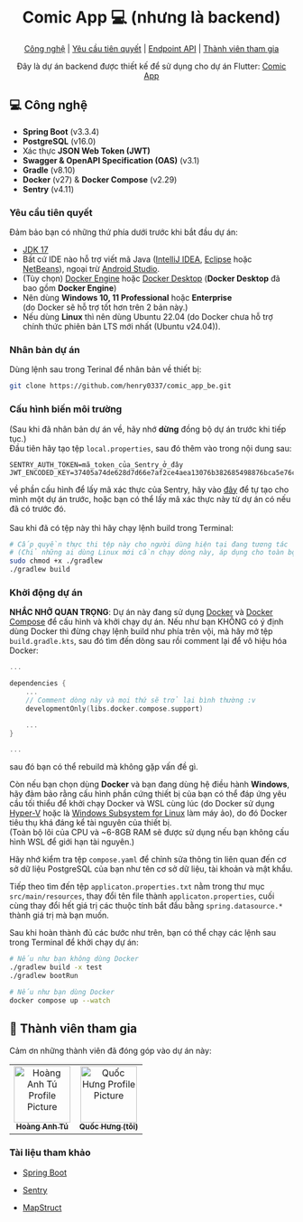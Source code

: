 
<h1 align="center" style="font-weight: bold;">Comic App 💻 (nhưng là backend)</h1>

<p align="center">
<a href="#tech">Công nghệ</a> |
<a href="#started">Yêu cầu tiên quyết</a> |
<a href="#routes">Endpoint API</a> |
<a href="#colab">Thành viên tham gia</a>

</p>


<p align="center">Đây là dự án backend được thiết kế để sử dụng cho dự án Flutter: <a href="https://github.com/henry0337/flutter_comic_app">Comic App</a></p>

<h2 id="technologies">💻 Công nghệ</h2>

- **Spring Boot** (v3.3.4)
- **PostgreSQL** (v16.0)
- Xác thực **JSON Web Token (JWT)**
- **Swagger & OpenAPI Specification (OAS)** (v3.1)
- **Gradle** (v8.10)
- **Docker** (v27) & **Docker Compose** (v2.29)
- **Sentry** (v4.11)

<h3 id="started">Yêu cầu tiên quyết</h3>
Đảm bảo bạn có những thứ phía dưới trước khi bắt đầu dự án:

- [JDK 17](https://www.oracle.com/java/technologies/downloads/#java17)
- Bất cứ IDE nào hỗ trợ viết mã Java ([IntelliJ IDEA](https://www.jetbrains.com/idea/), [Eclipse](https://www.eclipse.org/downloads/) hoặc [NetBeans](https://netbeans.apache.org/front/main/index.html)), ngoại trừ [Android Studio](https://developer.android.com/studio).
- (Tùy chọn) [Docker Engine](https://docs.docker.com/engine/) hoặc [Docker Desktop](https://docs.docker.com/desktop/) (**Docker Desktop** đã bao gồm **Docker Engine**)
- Nên dùng **Windows 10, 11 Professional** hoặc **Enterprise**<br> (do Docker sẽ hỗ trợ tốt hơn trên 2 bản này.)
- Nếu dùng **Linux** thì nên dùng Ubuntu 22.04 (do Docker chưa hỗ trợ chính thức phiên bản LTS mới nhất (Ubuntu v24.04)).

<h3>Nhân bản dự án</h3>

Dùng lệnh sau trong Terinal để nhân bản về thiết bị:

```bash
git clone https://github.com/henry0337/comic_app_be.git
```

<h3>Cấu hình biến môi trường</h2>

(Sau khi đã nhân bản dự án về, hãy nhớ **dừng** đồng bộ dự án trước khi tiếp tục.)<br>
Đầu tiên hãy tạo tệp `local.properties`, sau đó thêm vào trong nội dung sau:
```properties
SENTRY_AUTH_TOKEN=mã_token_của_Sentry_ở_đây
JWT_ENCODED_KEY=37405a74de628d7d66e7af2ce4aea13076b382685498876bca5e76cb4a8a73f4
```
về phần cấu hình để lấy mã xác thực của Sentry, hãy vào [đây](https://sentry.io/) để tự tạo cho mình một dự án trước, hoặc bạn có thể lấy mã xác thực này từ dự án có nếu đã có trước đó.<br><br>
Sau khi đã có tệp này thì hãy chạy lệnh build trong Terminal:
```bash
# Cấp quyền thực thi tệp này cho người dùng hiện tại đang tương tác
# (Chỉ những ai dùng Linux mới cần chạy dòng này, áp dụng cho toàn bộ user)
sudo chmod +x ./gradlew
./gradlew build
```

<h3>Khởi động dự án</h3>

**NHẮC NHỞ QUAN TRỌNG**: Dự án này đang sử dụng [Docker](https://www.docker.com/) và [Docker Compose](https://docs.docker.com/compose/) để cấu hình và khởi chạy dự án. Nếu như bạn KHÔNG có ý định dùng Docker thì đừng chạy lệnh build như phía trên vội, mà hãy mở tệp `build.gradle.kts`, sau đó tìm đến dòng sau rồi comment lại để vô hiệu hóa Docker:
```kts
...

dependencies {
    ...
    // Comment dòng này và mọi thứ sẽ trở lại bình thường :v
    developmentOnly(libs.docker.compose.support)

    ...
}

...
```
sau đó bạn có thể rebuild mà không gặp vấn đề gì.

Còn nếu bạn chọn dùng **Docker** và bạn đang dùng hệ điều hành **Windows**, hãy đảm bảo rằng cấu hình phần cứng thiết bị của bạn có thể đáp ứng yêu cầu tối thiểu để khởi chạy Docker và WSL cùng lúc (do Docker sử dụng [Hyper-V](https://learn.microsoft.com/en-us/virtualization/hyper-v-on-windows/about/) hoặc là [Windows Subsystem for Linux](https://learn.microsoft.com/en-us/windows/wsl/about) làm máy ảo), do đó Docker tiêu thụ khá đáng kể tài nguyên của thiết bị.<br> (Toàn bộ lõi của CPU và ~6-8GB RAM sẽ được sử dụng nếu bạn không cấu hình WSL để giới hạn tài nguyên.)<br>

Hãy nhớ kiểm tra tệp `compose.yaml` để chỉnh sửa thông tin liên quan đến cơ sở dữ liệu PostgreSQL của bạn như tên cơ sở dữ liệu, tài khoản và mật khẩu.<br>

Tiếp theo tìm đến tệp `applicaton.properties.txt` nằm trong thư mục `src/main/resources`, thay đổi tên file thành `applicaton.properties`, cuối cùng thay đổi hết giá trị các thuộc tính bắt đầu bằng `spring.datasource.*` thành giá trị mà bạn muốn. <br>

Sau khi hoàn thành đủ các bước như trên, bạn có thể chạy các lệnh sau trong Terminal để khởi chạy dự án:
```bash
# Nếu như bạn không dùng Docker
./gradlew build -x test
./gradlew bootRun

# Nếu như bạn dùng Docker
docker compose up --watch
```

<h2 id="colab">🤝 Thành viên tham gia</h2>

<p>Cảm ơn những thành viên đã đóng góp vào dự án này:</p>
<table>
<tr>

<td align="center">
<a href="https://github.com/Hoanganhtudz">
<img src="https://avatars.githubusercontent.com/u/105731691?v=4" width="100px;" alt="Hoàng Anh Tú Profile Picture"/><br>
<sub>
<b>Hoàng Anh Tú</b>
</sub>
</a>
</td>

<td align="center">
<a href="https://github.com/henry0337">
<img src="https://avatars.githubusercontent.com/u/147426864?v=4" width="100px;" alt="Quốc Hưng Profile Picture"/><br>
<sub>
<b>Quốc Hưng (tôi)</b>
</sub>
</a>
</td>

</tr>
</table>

<h3>Tài liệu tham khảo</h3>

- [Spring Boot](https://spring.io/projects/spring-boot)

- [Sentry](https://sentry.io/)

- [MapStruct](https://mapstruct.org/)
